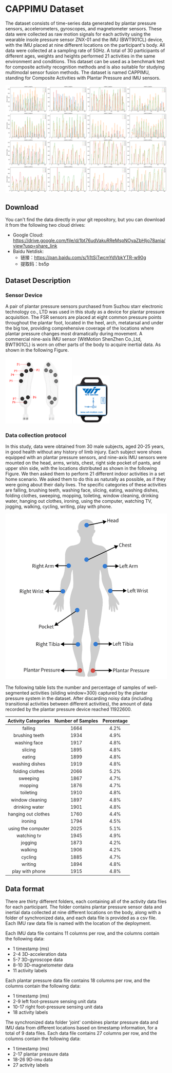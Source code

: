 # CAPPIMU Dataset

The dataset consists of time-series data generated by plantar pressure sensors, accelerometers, gyroscopes, and magnetometer sensors. These data were collected as raw motion signals for each activity using the wearable insole pressure sensor ZNX-01 and the IMU (BWT901CL) device, with the IMU placed at nine different locations on the participant's body. All data were collected at a sampling rate of 50Hz. A total of 30 participants of different ages, weights and heights performed 21 activities in the same environment and conditions. This dataset can be used as a benchmark test for composite activity recognition methods and is also suitable for studying multimodal sensor fusion methods. The dataset is named CAPPIMU, standing for Composite Activities with Plantar Pressure and IMU sensors. 

![](.\materials\run_walk.svg)

## Download

You can't find the data directly in your git repository, but you can download it from the following two cloud drives:

- Google Cloud: https://drive.google.com/file/d/1bt76udVakuRReMspNOyaZbHljo78ania/view?usp=share_link
- Baidu Netdisk: 
    - 链接：https://pan.baidu.com/s/1j1tSjTwcmYdVbkYTR-w90g 
    - 提取码：bs5p 


## Dataset Description

### Sensor Device

A pair of plantar pressure sensors purchased from Suzhou starr electronic technology co., LTD was used in this study as a device for plantar pressure acquisition. The FSR sensors are placed at eight common pressure points throughout the plantar foot, located in the heel, arch, metatarsal and under the big toe, providing comprehensive coverage of the locations where plantar pressure changes most dramatically during movement. A commercial nine-axis IMU sensor (WitMotion ShenZhen Co.,Ltd, BWT901CL) is worn on other parts of the body to acquire inertial data. As shown in the following Figure. 

 <img src=".\materials\FSR.png" style="zoom:33%;" />                                          <img src=".\materials\imu.png" style="zoom: 33%;" /> 

### Data collection protocol

In this study, data were obtained from 30 male subjects, aged 20-25 years, in good health without any history of limb injury. Each subject wore shoes equipped with an plantar pressure sensors, and nine-axis IMU sensors were mounted on the head, arms, wrists, chest, right side pocket of pants, and upper shin side, with the locations distributed as shown in the following Figure. We then asked them to perform 21 different indoor activities in a set home scenario. We asked them to do this as naturally as possible, as if they were going about their daily lives. The specific categories of these activities are falling, brushing teeth,  washing face, slicing, eating, washing dishes, folding clothes, sweeping, mopping, toileting, window cleaning, drinking water, hanging out clothes, ironing, using the computer, watching TV, jogging, walking, cycling, writing, play with phone. 

<img src=".\materials\Positions.svg" style="zoom:80%;" />

The following table lists the number and percentage of samples of well-segmented activities (sliding window=300) captured by the plantar pressure system in the dataset. After discarding noisy data (including transitional activities between different activities), the amount of data recorded by the plantar pressure device reached 11922600. 

| Activity Categories | Number of Samples | Percentage |
| :-----------------: | :---------------: | :--------: |
|       falling       |       1664        |    4.2%    |
|   brushing teeth    |       1934        |    4.9%    |
|    washing face     |       1917        |    4.8%    |
|       slicing       |       1895        |    4.8%    |
|       eating        |       1899        |    4.8%    |
|   washing dishes    |       1919        |    4.8%    |
|   folding clothes   |       2066        |    5.2%    |
|      sweeping       |       1867        |    4.7%    |
|       mopping       |       1876        |    4.7%    |
|      toileting      |       1910        |    4.8%    |
|   window cleaning   |       1897        |    4.8%    |
|   drinking water    |       1901        |    4.8%    |
| hanging out clothes |       1760        |    4.4%    |
|       ironing       |       1794        |    4.5%    |
| using the computer  |       2025        |    5.1%    |
|     watching tv     |       1945        |    4.9%    |
|       jogging       |       1873        |    4.2%    |
|       walking       |       1906        |    4.2%    |
|       cycling       |       1885        |    4.7%    |
|       writing       |       1894        |    4.8%    |
|   play with phone   |       1915        |    4.8%    |

## Data format

There are thirty different folders, each containing all of the activity data files for each participant. The folder contains plantar pressure sensor data and inertial data collected at nine different locations on the body, along with a folder of synchronized data, and each data file is provided as a csv file. Each IMU raw data file is named with the location of the deployment. 

Each IMU data file contains 11 columns per row, and the columns contain the following data:

- 1		timestamp (ms)
- 2-4    3D-acceleration data
- 5-7    3D-gyroscope data 
- 8-10  3D-magnetometer data
- 11      activity labels     

Each plantar pressure data file contains 18 columns per row, and the columns contain the following data:

- 1           timestamp (ms)
- 2-9        left foot-pressure sensing unit data
- 10-17    right foot-pressure sensing unit data
- 18         activity labels   

The synchronized data folder 'joint' combines plantar pressure data and IMU data from different locations based on timestamp information, for a total of 9 data files. Each data file contains 27 columns per row, and the columns contain the following data:

- 1           timestamp (ms)
- 2-17      plantar pressure data
- 18-26    9D-imu data
- 27         activity labels   